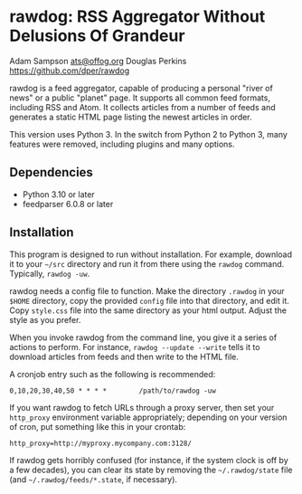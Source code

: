 # rawdog: RSS Aggregator Without Delusions Of Grandeur

Adam Sampson <ats@offog.org>
Douglas Perkins <https://github.com/dper/rawdog>

rawdog is a feed aggregator, capable of producing a personal "river of news" or a public "planet" page. It supports all common feed formats, including RSS and Atom. It collects articles from a number of feeds and generates a static HTML page listing the newest articles in order.

This version uses Python 3. In the switch from Python 2 to Python 3, many features were removed, including plugins and many options.

## Dependencies

* Python 3.10 or later
* feedparser 6.0.8 or later

## Installation

This program is designed to run without installation.  For example, download it to your `~/src` directory and run it from there using the `rawdog` command. Typically, `rawdog -uw`.

rawdog needs a config file to function. Make the directory `.rawdog` in your `$HOME` directory, copy the provided `config` file into that directory, and edit it. Copy `style.css` file into the same directory as your html output.  Adjust the style as you prefer.

When you invoke rawdog from the command line, you give it a series of actions to perform. For instance, `rawdog --update --write` tells it to download articles from feeds and then write to the HTML file.

A cronjob entry such as the following is recommended:

    0,10,20,30,40,50 * * * *        /path/to/rawdog -uw

If you want rawdog to fetch URLs through a proxy server, then set your `http_proxy` environment variable appropriately; depending on your version of cron, put something like this in your crontab:

    http_proxy=http://myproxy.mycompany.com:3128/

If rawdog gets horribly confused (for instance, if the system clock is off by a few decades), you can clear its state by removing the `~/.rawdog/state` file (and `~/.rawdog/feeds/*.state`, if necessary).
